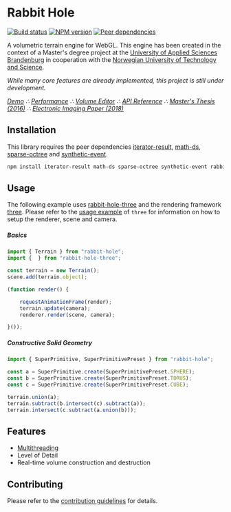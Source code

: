 # Rabbit Hole

[![Build status](https://travis-ci.org/vanruesc/rabbit-hole.svg?branch=master)](https://travis-ci.org/vanruesc/rabbit-hole)
[![NPM version](https://badge.fury.io/js/rabbit-hole.svg)](http://badge.fury.io/js/rabbit-hole)
[![Peer dependencies](https://david-dm.org/vanruesc/rabbit-hole/peer-status.svg)](https://david-dm.org/vanruesc/rabbit-hole?type=peer)

A volumetric terrain engine for WebGL. This engine has been created in the context of a Master's degree project at
the [University of Applied Sciences Brandenburg](https://www.th-brandenburg.de) in cooperation with the
[Norwegian University of Technology and Science](https://www.ntnu.no).

_While many core features are already implemented, this project is still under development._

*[Demo](https://vanruesc.github.io/rabbit-hole/public/demo) &there4;
[Performance](https://vanruesc.github.io/rabbit-hole/public/performance) &there4;
[Volume Editor](https://vanruesc.github.io/rabbit-hole/public/editor) &there4;
[API Reference](https://vanruesc.github.io/rabbit-hole/public/docs) &there4;
[Master's Thesis (2016)](https://vanruesc.github.io/rabbit-hole//public/thesis-volumetric-terrain-rendering-with-webgl.pdf) &there4;
[Electronic Imaging Paper (2018)](https://ist.publisher.ingentaconnect.com/contentone/ist/ei/2018/00002018/00000006/art00007)*


## Installation

This library requires the peer dependencies
[iterator-result](https://github.com/vanruesc/iterator-result),
[math-ds](https://github.com/vanruesc/math-ds),
[sparse-octree](https://github.com/vanruesc/sparse-octree) and
[synthetic-event](https://github.com/vanruesc/synthetic-event).

```sh
npm install iterator-result math-ds sparse-octree synthetic-event rabbit-hole
``` 


## Usage

The following example uses [rabbit-hole-three]() and the rendering framework [three](https://github.com/mrdoob/three.js/).
Please refer to the [usage example](https://github.com/mrdoob/three.js/blob/master/README.md) of `three` for information
on how to setup the renderer, scene and camera.

##### Basics

```javascript
import { Terrain } from "rabbit-hole";
import {  } from "rabbit-hole-three";

const terrain = new Terrain();
scene.add(terrain.object);

(function render() {

	requestAnimationFrame(render);
	terrain.update(camera);
	renderer.render(scene, camera);

}());
```

##### Constructive Solid Geometry

```javascript
import { SuperPrimitive, SuperPrimitivePreset } from "rabbit-hole";

const a = SuperPrimitive.create(SuperPrimitivePreset.SPHERE);
const b = SuperPrimitive.create(SuperPrimitivePreset.TORUS);
const c = SuperPrimitive.create(SuperPrimitivePreset.CUBE);

terrain.union(a);
terrain.subtract(b.intersect(c).subtract(a));
terrain.intersect(c.subtract(a.union(b)));
```


## Features

- [Multithreading](https://developer.mozilla.org/en-US/docs/Web/API/Web_Workers_API)
- Level of Detail
- Real-time volume construction and destruction


## Contributing

Please refer to the [contribution guidelines](https://github.com/vanruesc/rabbit-hole/blob/master/.github/CONTRIBUTING.md) for details.
